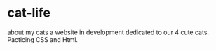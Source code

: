 # cat-life
about my cats
a website in development dedicated to our 4 cute cats. 
Pacticing CSS and Html.
